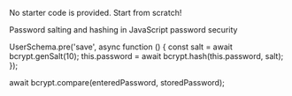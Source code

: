 No starter code is provided. Start from scratch!

Password salting and hashing in JavaScript password security

UserSchema.pre('save', async function () {
 const salt = await bcrypt.genSalt(10);
 this.password = await bcrypt.hash(this.password, salt);
});

await bcrypt.compare(enteredPassword, storedPassword);
